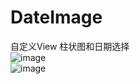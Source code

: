 # DateImage
自定义View 柱状图和日期选择  
![image](https://github.com/jingdong25/DateImage/blob/master/image/QQ%E6%88%AA%E5%9B%BE20190910101237.png)  
![image](https://github.com/jingdong25/DateImage/blob/master/image/date.png)
